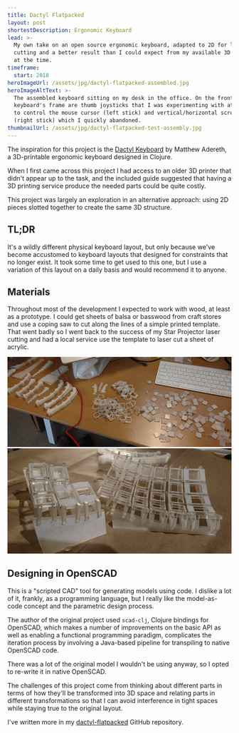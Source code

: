 ```yaml
---
title: Dactyl Flatpacked
layout: post
shortestDescription: Ergonomic Keyboard
lead: >-
  My own take on an open source ergonomic keyboard, adapted to 2D for laser
  cutting and a better result than I could expect from my available 3D printer
  at the time.
timeframe:
  start: 2018
heroImageUrl: /assets/jpg/dactyl-flatpacked-assembled.jpg
heroImageAltText: >-
  The assembled keyboard sitting on my desk in the office. On the front of the
  keyboard's frame are thumb joysticks that I was experimenting with at the time
  to control the mouse cursor (left stick) and vertical/horizontal scrolling
  (right stick) which I quickly abandoned.
thumbnailUrl: /assets/jpg/dactyl-flatpacked-test-assembly.jpg
---
```

The inspiration for this project is the [Dactyl Keyboard] by Matthew Adereth, a
3D-printable ergonomic keyboard designed in Clojure.

When I first came across this project I had access to an older 3D printer that
didn't appear up to the task, and the included guide suggested that having a 3D
printing service produce the needed parts could be quite costly.

This project was largely an exploration in an alternative approach: using 2D
pieces slotted together to create the same 3D structure.

## TL;DR

It's a wildly different physical keyboard layout, but only because we've become
accustomed to keyboard layouts that designed for constraints that no longer
exist. It took some time to get used to this one, but I use a variation of this
layout on a daily basis and would recommend it to anyone.

## Materials

Throughout most of the development I expected to work with wood, at least as a
prototype. I could get sheets of balsa or basswood from craft stores and use a
coping saw to cut along the lines of a simple printed template. That went badly
so I went back to the success of my Star Projector laser cutting and had a local
service use the template to laser cut a sheet of acrylic.

<img
  src="/assets/jpg/dactyl-flatpacked-test-pieces.jpg"
  alt="A pile of small pieces of acrylic I had just picked up from the laser cutting service strewn about the surface of my desk"
  title="A pile of small pieces of acrylic I had just picked up from the laser cutting service strewn about the surface of my desk"
/>
<img
  src="/assets/jpg/dactyl-flatpacked-test-assembly.jpg"
  alt="Test assembly of the pieces to check the shape of the keyboard before gluing"
  title="Test assembly of the pieces to check the shape of the keyboard before gluing"
/>

## Designing in OpenSCAD

This is a "scripted CAD" tool for generating models using code. I dislike a lot
of it, frankly, as a programming language, but I really like the model-as-code
concept and the parametric design process.

The author of the original project used `scad-clj`, Clojure bindings for
OpenSCAD, which makes a number of improvements on the basic API as well as
enabling a functional programming paradigm, complicates the iteration process
by involving a Java-based pipeline for transpiling to native OpenSCAD code.

There was a lot of the original model I wouldn't be using anyway, so I opted to
re-write it in native OpenSCAD.

The challenges of this project come from thinking about different parts in terms
of how they'll be transformed into 3D space and relating parts in different
transformations so that I can avoid interference in tight spaces while staying
true to the original layout.

I've written more in my [dactyl-flatpacked] GitHub repository.

[Dactyl Keyboard]: https://github.com/adereth/dactyl-keyboard/
[dactyl-flatpacked]: https://github.com/nickcoutsos/dactyl-flatpacked